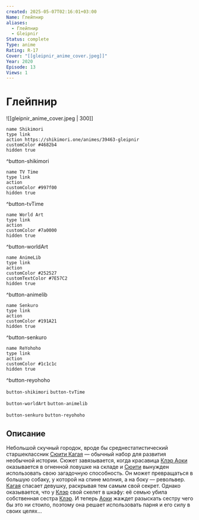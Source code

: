```yaml
---
created: 2025-05-07T02:16:01+03:00
Name: Глейпнир
aliases:
  - Глейпнир
  - Gleipnir
Status: complete
Type: anime
Rating: R-17
Cover: "[[gleipnir_anime_cover.jpeg]]"
Year: 2020
Episode: 13
Views: 1
---
```


# Глейпнир

![[gleipnir_anime_cover.jpeg | 300]]


```button
name Shikimori
type link
action https://shikimori.one/animes/39463-gleipnir
customColor #4682b4
hidden true
```
^button-shikimori

```button
name TV Time
type link
action 
customColor #997f00
hidden true
```
^button-tvTime

```button
name World Art
type link
action 
customColor #7a0000
hidden true
```
^button-worldArt

```button
name AnimeLib
type link
action 
customColor #252527
customTextColor #7E57C2
hidden true
```
^button-animelib

```button
name Senkuro
type link
action 
customColor #191A21
hidden true
```
^button-senkuro

```button
name ReYohoho
type link
action 
customColor #1c1c1c
hidden true
```
^button-reyohoho



`button-shikimori` `button-tvTime`

`button-worldArt` `button-animelib`

`button-senkuro` `button-reyohoho`



## Описание

Небольшой скучный городок, вроде бы среднестатистический старшеклассник [Сюити Кагая](https://shikimori.one/characters/157039-shuuichi-kagaya) — обычный набор для развития необычной истории. Сюжет завязывается, когда красавица [Клэр Аоки](https://shikimori.one/characters/145583-clair-aoki) оказывается в огненной ловушке на складе и [Сюити](https://shikimori.one/characters/157039-shuuichi-kagaya) вынужден использовать свою загадочную способность. Он может превращаться в большую собаку, у которой на спине молния, а на боку — револьвер. [Кагая](https://shikimori.one/characters/157039-shuuichi-kagaya) спасает девушку, раскрывая тем самым свой секрет. Однако оказывается, что у [Клэр](https://shikimori.one/characters/145583-clair-aoki) свой скелет в шкафу: её семью убила собственная сестра [Клэр](https://shikimori.one/characters/145583-clair-aoki). И теперь [Аоки](https://shikimori.one/characters/145583-clair-aoki) жаждет разыскать сестру чего бы это ни стоило, поэтому она решает использовать парня и его силу в своих целях...
